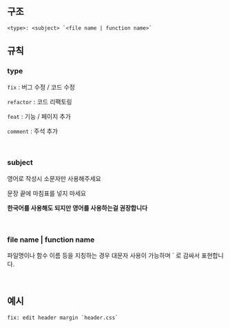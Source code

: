 ## 구조
```
<type>: <subject> `<file name | function name>`
```

## 규칙

### type
`fix` : 버그 수정 / 코드 수정

`refactor` : 코드 리팩토링

`feat` : 기능 / 페이지 추가

`comment` : 주석 추가

<br>

### subject
영어로 작성시 소문자만 사용해주세요

문장 끝에 마침표를 넣지 마세요

**한국어를 사용해도 되지만 영어를 사용하는걸 권장합니다**

<br>


### file name | function name
파일명이나 함수 이름 등을 지칭하는 경우 대문자 사용이 가능하며 ` 로 감싸서 표현합니다.

<br>

## 예시
```
fix: edit header margin `header.css`
```
